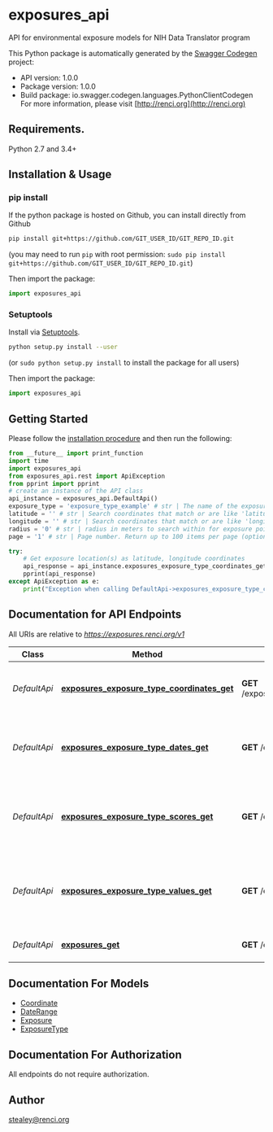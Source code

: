 # exposures_api
API for environmental exposure models for NIH Data Translator program

This Python package is automatically generated by the [Swagger Codegen](https://github.com/swagger-api/swagger-codegen) project:

- API version: 1.0.0
- Package version: 1.0.0
- Build package: io.swagger.codegen.languages.PythonClientCodegen
For more information, please visit [http://renci.org](http://renci.org)

## Requirements.

Python 2.7 and 3.4+

## Installation & Usage
### pip install

If the python package is hosted on Github, you can install directly from Github

```sh
pip install git+https://github.com/GIT_USER_ID/GIT_REPO_ID.git
```
(you may need to run `pip` with root permission: `sudo pip install git+https://github.com/GIT_USER_ID/GIT_REPO_ID.git`)

Then import the package:
```python
import exposures_api 
```

### Setuptools

Install via [Setuptools](http://pypi.python.org/pypi/setuptools).

```sh
python setup.py install --user
```
(or `sudo python setup.py install` to install the package for all users)

Then import the package:
```python
import exposures_api
```

## Getting Started

Please follow the [installation procedure](#installation--usage) and then run the following:

```python
from __future__ import print_function
import time
import exposures_api
from exposures_api.rest import ApiException
from pprint import pprint
# create an instance of the API class
api_instance = exposures_api.DefaultApi()
exposure_type = 'exposure_type_example' # str | The name of the exposure type (currently limited to pm25, o3, haz_waste, crime, res_den, poverty, ses).
latitude = '' # str | Search coordinates that match or are like 'latitude' (optional) (default to )
longitude = '' # str | Search coordinates that match or are like 'longitude' (optional) (default to )
radius = '0' # str | radius in meters to search within for exposure point when a coordinate is provided. Range from 0 to 500 (optional) (default to 0)
page = '1' # str | Page number. Return up to 100 items per page (optional) (default to 1)

try:
    # Get exposure location(s) as latitude, longitude coordinates
    api_response = api_instance.exposures_exposure_type_coordinates_get(exposure_type, latitude=latitude, longitude=longitude, radius=radius, page=page)
    pprint(api_response)
except ApiException as e:
    print("Exception when calling DefaultApi->exposures_exposure_type_coordinates_get: %s\n" % e)

```

## Documentation for API Endpoints

All URIs are relative to *https://exposures.renci.org/v1*

Class | Method | HTTP request | Description
------------ | ------------- | ------------- | -------------
*DefaultApi* | [**exposures_exposure_type_coordinates_get**](docs/DefaultApi.md#exposures_exposure_type_coordinates_get) | **GET** /exposures/{exposure_type}/coordinates | Get exposure location(s) as latitude, longitude coordinates
*DefaultApi* | [**exposures_exposure_type_dates_get**](docs/DefaultApi.md#exposures_exposure_type_dates_get) | **GET** /exposures/{exposure_type}/dates | Get exposure start date and end date range for exposure type
*DefaultApi* | [**exposures_exposure_type_scores_get**](docs/DefaultApi.md#exposures_exposure_type_scores_get) | **GET** /exposures/{exposure_type}/scores | Get exposure score for a given environmental factor at exposure location(s)
*DefaultApi* | [**exposures_exposure_type_values_get**](docs/DefaultApi.md#exposures_exposure_type_values_get) | **GET** /exposures/{exposure_type}/values | Get exposure value for a given environmental factor at exposure location(s)
*DefaultApi* | [**exposures_get**](docs/DefaultApi.md#exposures_get) | **GET** /exposures | Get list of exposure types


## Documentation For Models

 - [Coordinate](docs/Coordinate.md)
 - [DateRange](docs/DateRange.md)
 - [Exposure](docs/Exposure.md)
 - [ExposureType](docs/ExposureType.md)


## Documentation For Authorization

 All endpoints do not require authorization.


## Author

stealey@renci.org

